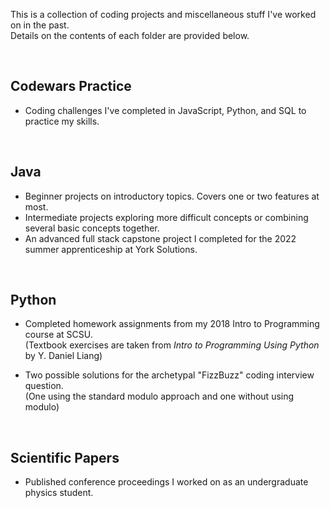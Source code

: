 This is a collection of coding projects and miscellaneous stuff I've worked on in the past.\
Details on the contents of each folder are provided below.

<br>

<h2>Codewars Practice</h2>

- Coding challenges I've completed in JavaScript, Python, and SQL to practice my skills.


<br>

<h2>Java</h2>

- Beginner projects on introductory topics. Covers one or two features at most. 
- Intermediate projects exploring more difficult concepts or combining several basic concepts together.
- An advanced full stack capstone project I completed for the 2022 summer apprenticeship at York Solutions.


<br>



<h2>Python</h2>

- Completed homework assignments from my 2018 Intro to Programming course at SCSU.\
(Textbook exercises are taken from *Intro to Programming Using Python* by Y. Daniel Liang)

- Two possible solutions for the archetypal "FizzBuzz" coding interview question. \
(One using the standard modulo approach and one without using modulo)

<br>

<h2>Scientific Papers</h2>

- Published conference proceedings I worked on as an undergraduate physics student.
